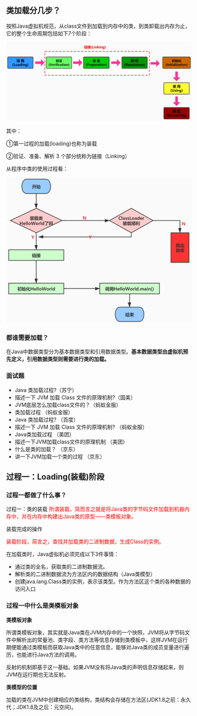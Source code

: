 ## 类加载分几步？

 按照Java虚拟机规范，从class文件到加载到内存中的类，到类卸载出内存为止，它的整个生命周期包括如下7个阶段：

![](images/1.类的加载过程.jpeg)

其中：

①第一过程的加载(loading)也称为装载

②验证、准备、解析 3 个部分统称为链接（Linking）

从程序中类的使用过程看：

![](images/2.类的使用过程.jpeg)

 ### 都谁需要加载？

在Java中数据类型分为基本数据类型和引用数据类型。**基本数据类型由虚拟机预先定义，引用数据类型则需要进行类的加载。**

### 面试题

- Java 类加载过程?（苏宁）
- 描述一下 JVM 加载 Class 文件的原理机制?（国美）
- JVM底层怎么加载class文件的？（蚂蚁金服）
- 类加载过程 （蚂蚁金服）
- Java 类加载过程? （百度）
- 描述一下 JVM 加载 Class 文件的原理机制? （蚂蚁金服）
- Java类加载过程  （美团）
- 描述一下JVM加载class文件的原理机制  （美团）
- 什么是类的加载？ （京东）
- 讲一下JVM加载一个类的过程 （京东）

## 过程一：Loading(装载)阶段

### 过程一都做了什么事？

过程一：类的装载
<font color = 'red'>所谓装载，简而言之就是将Java类的字节码文件加载到机器内存中，并在内存中构建出Java类的原型——类模板对象。</font>

装载完成的操作

<font color = 'red'>装载阶段，简言之，查找并加载类的二进制数据，生成Class的实例。</font>

在加载类时，Java虚拟机必须完成以下3件事情：

- 通过类的全名，获取类的二进制数据流。
- 解析类的二进制数据流为方法区内的数据结构（Java类模型）
- 创建java.lang.Class类的实例，表示该类型。作为方法区这个类的各种数据的访问入口

### 过程一中什么是类模板对象

**类模板对象**

所谓类模板对象，其实就是Java类在JVM内存中的一个快照，JVM将从字节码文件中解析出的常量池、类字段、类方法等信息存储到类模板中，这样JVM在运行期便能通过类模板而获取Java类中的任意信息，能够对Java类的成员变量进行遍历，也能进行Java方法的调用。

反射的机制即基于这一基础。如果JVM没有将Java类的声明信息存储起来，则JVM在运行期也无法反射。

**类模型的位置**

加载的类在JVM中创建相应的类结构，类结构会存储在方法区(JDK1.8之前：永久代；JDK1.8及之后：元空间)。

 
